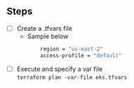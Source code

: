 

## Steps

+ [ ] Create a .tfvars file  
    - Sample below  
        ```bash
            region = "us-east-2"  
            access-profile = "default"  
        ```  
+ [ ] Execute and specify a var file  
    ` terraform plan -var-file eks.tfvars `  